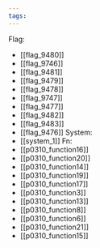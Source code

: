 ```yaml
---
tags:
---
```

Flag:
- [[flag_9480]]
- [[flag_9746]]
- [[flag_9481]]
- [[flag_9479]]
- [[flag_9478]]
- [[flag_9747]]
- [[flag_9477]]
- [[flag_9482]]
- [[flag_9483]]
- [[flag_9476]]
System:
- [[system_1]]
Fn:
- [[p0310_function16]]
- [[p0310_function20]]
- [[p0310_function14]]
- [[p0310_function19]]
- [[p0310_function17]]
- [[p0310_function3]]
- [[p0310_function13]]
- [[p0310_function8]]
- [[p0310_function6]]
- [[p0310_function21]]
- [[p0310_function15]]
